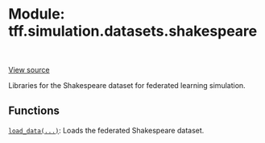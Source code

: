 <div itemscope itemtype="http://developers.google.com/ReferenceObject">
<meta itemprop="name" content="tff.simulation.datasets.shakespeare" />
<meta itemprop="path" content="Stable" />
</div>

# Module: tff.simulation.datasets.shakespeare

<table class="tfo-notebook-buttons tfo-api" align="left">
</table>

<a target="_blank" href="http://github.com/tensorflow/federated/tree/master/tensorflow_federated/python/simulation/datasets/shakespeare.py">View
source</a>

Libraries for the Shakespeare dataset for federated learning simulation.

<!-- Placeholder for "Used in" -->

## Functions

[`load_data(...)`](../../../tff/simulation/datasets/shakespeare/load_data.md):
Loads the federated Shakespeare dataset.
